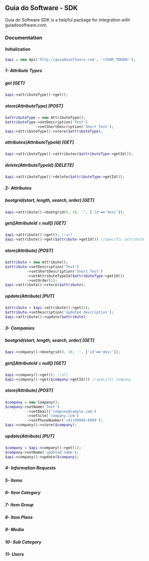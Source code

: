 ## Guia do Software - SDK

Guia do Software SDK is a helpful package for integration with guiadosoftware.com.

### Documentation

#### Initialization
```php
$api = new Api('http://guiadosoftware.com', '<YOUR_TOKEN>');
```

##### 1- Attribute Types
##### get [GET]
```php
$api->attributeType()->get();
```
##### store(AttributeType) [POST]
```php
$attributeType = new AttributeType();
$attributeType->setDescription('Test')
              ->setShortDescription('Short Test');
$api->attributeType()->store($attributeType);
```
##### attributes(AttributeTypeId) [GET]
```php
$api->attributeType()->attributes($attributeType->getId());
```
##### delete(AttributeTypeId) [DELETE]
```php
$api->attributeType()->delete($attributeType->getId());
```

##### 2- Attributes
##### bootgrid(start, length, search, order) [GET]
```php
$api->attribute()->bootgrid(0, 10, '', ['id'=>'desc']);
```
##### get([AttributeId = null]) [GET]
```php
$api->attribute()->get(); //all
$api->attribute()->get($attribute->getId()) //specific attribute
```
##### store(Attribute) [POST]
```php
$attribute = new Attribute();
$attribute->setDescription('Test')
          ->setShortDescription('Short Test')
          ->setAttributeTypeId($attributeType->getId())
          ->setOrder(1);
$api->attribute()->store($attribute);
```
##### update(Attribute) [PUT]
```php
$attribute = $api->attribute()->get(1);
$attribute->setDescription('updated description');
$api->attribute()->update($attribute);
```

##### 3- Companies
##### bootgrid(start, length, search, order) [GET]
```php
$api->company()->bootgrid(0, 10, '', ['id'=>'desc']);
```
##### get([AttributeId = null]) [GET]
```php
$api->company()->get(); //all
$api->company()->get($company->getId()) //specific company
```
##### store(Attribute) [POST]
```php
$company = new Company();
$company->setName('Test')
          ->setEmail('compnay@sample.com')
          ->setSite('company.com')
          ->setPhoneNumber('(41)99999-9999');
$api->company()->store($company);
```
##### update(Attribute) [PUT]
```php
$company = $api->company()->get(1);
$company->setName('updated name');
$api->company()->update($company);
```

##### 4- Information Requests
##### 5- Items
##### 6- Item Category
##### 7- Item Group
##### 8- Item Plans
##### 9- Media
##### 10- Sub Category
##### 11- Users